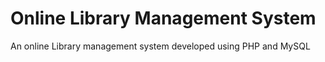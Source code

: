 # Online Library Management System

An online Library management system developed using PHP and MySQL